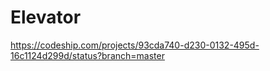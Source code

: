 # Elevator
https://codeship.com/projects/93cda740-d230-0132-495d-16c1124d299d/status?branch=master

